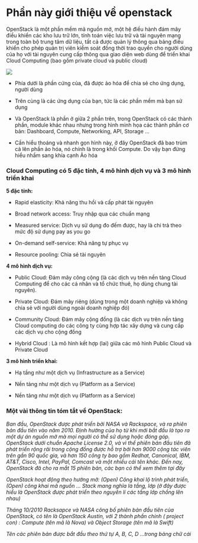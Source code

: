 # Phần này giới thiệu về openstack



OpenStack là một phần mềm mã nguồn mở, một hệ điều hành đám mây điều khiển các kho lưu trữ lớn, tính toán việc lưu trữ và tài nguyên mạng trong toàn bộ trung tâm dữ liệu, tất cả được quản lý thông qua bảng điều khiển cho phép quản trị viên kiểm soát đồng thời trao quyền cho người dùng của họ với tài nguyên cung cấp thông qua giao diện web dùng để triển khai Cloud Computing (bao gồm private cloud và public cloud) 

<img src="https://i.imgur.com/or7Ws0w.png">

- Phía dưới là phần cứng của, đã được ảo hóa để chia sẻ cho ứng dụng, người dùng

- Trên cùng là các ứng dụng của bạn, tức là các phần mềm mà bạn sử dụng

- Và OpenStack là phần ở giữa 2 phần trên, trong OpenStack có các thành phần, module khác nhau nhưng trong hình minh họa các thành phần cơ bản: Dashboard, Compute, Networking, API, Storage …

- Cần hiểu thoáng và nhanh gọn hình này, ở đây OpenStack đã bao trùm cả lên phần ảo hóa, nó chính là trong khối Compute. Do vậy bạn đừng hiểu nhầm sang khía cạnh Ảo hóa

### Cloud Computing có 5 đặc tính, 4 mô hình dịch vụ và 3 mô hình triển khai

**5 đặc tính:**

- Rapid elasticity: Khả năng thu hồi và cấp phát tài nguyên

- Broad network access: Truy nhập qua các chuẩn mạng

- Measured service: Dịch vụ sử dụng đo đếm được, hay là chi trả theo mức độ sử dụng pay as you go

- On-demand self-service: Khả năng tự phục vụ

- Resource pooling: Chia sẻ tài nguyên

**4 mô hình dịch vụ:**

- Public Cloud: Đám mây công cộng (là các dịch vụ trên nền tảng Cloud Computing để cho các cá nhân và tổ chức thuê, họ dùng chung tài nguyên).

- Private Cloud: Đám mây riêng (dùng trong một doanh nghiệp và không chia sẻ với người dùng ngoài doanh nghiệp đó)

- Community Cloud: Đám mây cộng đồng (là các dịch vụ trên nền tảng Cloud computing do các công ty cùng hợp tác xây dựng và cung cấp các dịch vụ cho cộng đồng

- Hybrid Cloud : Là mô hình kết hợp (lai) giữa các mô hình Public Cloud và Private Cloud

**3 mô hình triển khai:**

- Hạ tầng như một dịch vụ (Infrastructure as a Service)

- Nền tảng như một dịch vụ (Platform as a Service)

- Nền tảng như một dịch vụ (Platform as a Service)

### Một vài thông tin tóm tắt về OpenStack:

*Ban đầu, OpenStack được phát triển bởi NASA và Rackspace, và ra phiên bản đầu tiên vào năm 2010. Định hướng của họ từ khi mới bắt đầu là tạo ra một dự án nguồn mở mà mọi người có thể sử dụng hoặc đóng góp. OpenStack dưới chuẩn Apache License 2.0, và vì thế phiên bản đầu tiên đã phát triển rộng rãi trong cộng đồng được hỗ trợ bởi hơn 9000 cộng tác viên trên gần 90 quốc gia, và hơn 150 công ty bao gồm Redhat, Canonical, IBM, AT&T, Cisco, Intel, PayPal, Comcast và một nhiều cái tên khác. Đến nay, OpenStack đã cho ra mắt 15 phiên bản, các bạn có thể xem thêm tại đây*

*OpenStack hoạt động theo hướng mở: (Open) Công khai lộ trình phát triển, (Open) công khai mã nguồn … Stack mang nghĩa là tầng, lớp (ở đây được hiểu là OpenStack được phát triển theo nguyên lí các tầng lớp chồng lên nhau)*

*Tháng 10/2010 Racksapce và NASA công bố phiên bản đầu tiên của OpenStack, có tên là OpenStack Austin, với 2 thành phần chính ( project con) : Compute (tên mã là Nova) và Object Storage (tên mã là Swift)*

*Tên các phiên bản được bắt đầu theo thứ tự A, B, C, D …trong bảng chữ cái*
